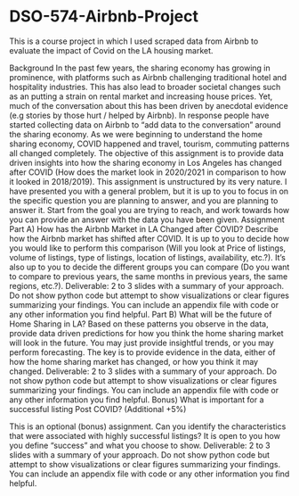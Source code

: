 # DSO-574-Airbnb-Project
This is a course project in which I used scraped data from Airbnb to evaluate the impact of Covid on the LA housing market.

Background
In the past few years, the sharing economy has growing in prominence, with platforms such as Airbnb challenging traditional hotel and hospitality industries. This has also lead to broader societal changes such as an putting a strain on rental market and increasing house prices. Yet, much of the conversation about this has been driven by anecdotal evidence (e.g stories by those hurt / helped by Airbnb). In response people have started collecting data on Airbnb to “add data to the conversation” around the sharing economy.
As we were beginning to understand the home sharing economy, COVID happened and travel, tourism, commuting patterns all changed completely. The objective of this assignment is to provide data driven insights into how the sharing economy in Los Angeles has changed after COVID (How does the market look in 2020/2021 in comparison to how it looked in 2018/2019).
This assignment is unstructured by its very nature. I have presented you with a general problem, but it is up to you to focus in on the specific question you are planning to answer, and you are planning to answer it. Start from the goal you are trying to reach, and work towards how you can provide an answer with the data you have been given.
Assignment
Part A) How has the Airbnb Market in LA Changed after COVID?
Describe how the Airbnb market has shifted after COVID. It is up to you to decide how you would like to perform this comparison (Will you look at Price of listings, volume of listings, type of listings, location of listings, availability, etc.?). It’s also up to you to decide the different groups you can compare (Do you want to compare to previous years, the same months in previous years, the same regions, etc.?).
Deliverable: 2 to 3 slides with a summary of your approach. Do not show python code but attempt to show visualizations or clear figures summarizing your findings. You can include an appendix file with code or any other information you find helpful.
Part B) What will be the future of Home Sharing in LA?
Based on these patterns you observe in the data, provide data driven predictions for how you think the home sharing market will look in the future. You may just provide insightful trends, or you may perform forecasting. The key is to provide evidence in the data, either of how the home sharing market has changed, or how you think it may changed.
Deliverable: 2 to 3 slides with a summary of your approach. Do not show python code but attempt to show visualizations or clear figures summarizing your findings. You can include an appendix file with code or any other information you find helpful.
Bonus) What is important for a successful listing Post COVID? (Additional +5%)
   
This is an optional (bonus) assignment. Can you identify the characteristics that were associated with highly successful listings? It is open to you how you define “success” and what you choose to show.
Deliverable: 2 to 3 slides with a summary of your approach. Do not show python code but attempt to show visualizations or clear figures summarizing your findings. You can include an appendix file with code or any other information you find helpful.
